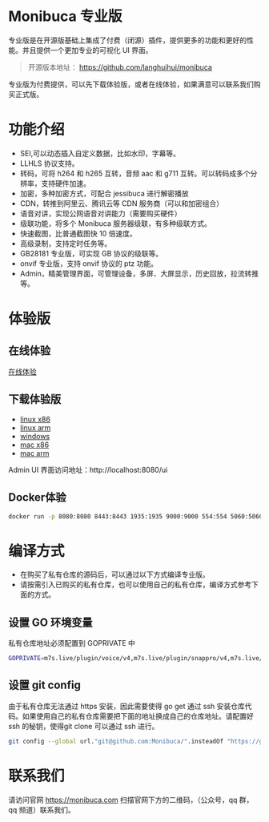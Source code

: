 # Monibuca 专业版

专业版是在开源版基础上集成了付费（闭源）插件，提供更多的功能和更好的性能。并且提供一个更加专业的可视化 UI 界面。

> 开源版本地址： https://github.com/langhuihui/monibuca

专业版为付费提供，可以先下载体验版，或者在线体验，如果满意可以联系我们购买正式版。

# 功能介绍
- SEI,可以动态插入自定义数据，比如水印，字幕等。
- LLHLS 协议支持。
- 转码，可将 h264 和 h265 互转，音频 aac 和 g711 互转。可以转码成多个分辨率，支持硬件加速。
- 加密，多种加密方式，可配合 jessibuca 进行解密播放
- CDN，转推到阿里云、腾讯云等 CDN 服务商（可以和加密组合）
- 语音对讲，实现公网语音对讲能力（需要购买硬件）
- 级联功能，将多个 Monibuca 服务器级联，有多种级联方式。
- 快速截图，比普通截图快 10 倍速度。
- 高级录制，支持定时任务等。
- GB28181 专业版，可实现 GB 协议的级联等。
- onvif 专业版，支持 onvif 协议的 ptz 功能。
- Admin，精美管理界面，可管理设备，多屏、大屏显示，历史回放，拉流转推等。

# 体验版
## 在线体验
[在线体验](https://test.monibuca.com/ui)

## 下载体验版

- [linux x86](https://download.m7s.live/pro/m7s_linux_amd64.tar.gz)
- [linux arm](https://download.m7s.live/pro/m7s_linux_arm64.tar.gz)
- [windows](https://download.m7s.live/pro/m7s_windows_amd64.zip)
- [mac x86](https://download.m7s.live/pro/m7s_darwin_amd64.tar.gz)
- [mac arm](https://download.m7s.live/pro/m7s_darwin_arm64.tar.gz)

Admin UI 界面访问地址：http://localhost:8080/ui

## Docker体验
  
```bash
docker run -p 8080:8080 8443:8443 1935:1935 9000:9000 554:554 5060:5060/udp 58200-59200:58200-59200 44944:44944/udp monibuca/pro:latest
```

# 编译方式
- 在购买了私有仓库的源码后，可以通过以下方式编译专业版。
- 请按需引入已购买的私有仓库，也可以使用自己的私有仓库，编译方式参考下面的方式。
## 设置 GO 环境变量
私有仓库地址必须配置到 GOPRIVATE 中
```bash
GOPRIVATE=m7s.live/plugin/voice/v4,m7s.live/plugin/snappro/v4,m7s.live/plugin/transcode/v4,m7s.live/plugin/cascade,m7s.live/plugin/cdn,m7s.live/plugin/crypto,m7s.live/plugin/admin,m7s.live/plugin/sei
```

## 设置 git config
由于私有仓库无法通过 https 安装，因此需要使得 go get 通过 ssh 安装仓库代码。如果使用自己的私有仓库需要把下面的地址换成自己的仓库地址。请配置好 ssh 的秘钥，使得git clone 可以通过 ssh 进行。
```bash
git config --global url."git@github.com:Monibuca/".insteadOf "https://github.com/Monibuca/"
```

# 联系我们
请访问官网 https://monibuca.com
扫描官网下方的二维码，（公众号，qq 群，qq 频道）联系我们。
